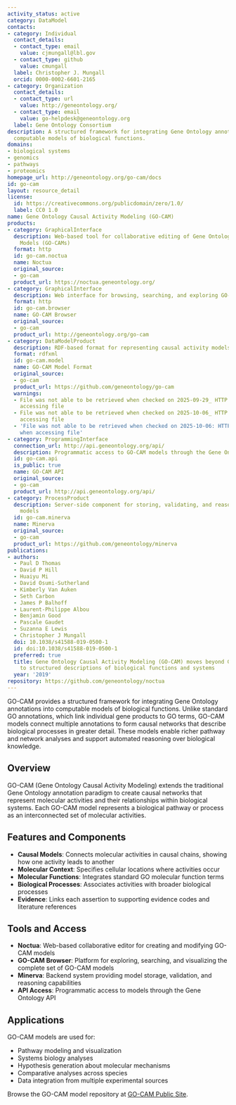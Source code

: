 ```yaml
---
activity_status: active
category: DataModel
contacts:
- category: Individual
  contact_details:
  - contact_type: email
    value: cjmungall@lbl.gov
  - contact_type: github
    value: cmungall
  label: Christopher J. Mungall
  orcid: 0000-0002-6601-2165
- category: Organization
  contact_details:
  - contact_type: url
    value: http://geneontology.org/
  - contact_type: email
    value: go-helpdesk@geneontology.org
  label: Gene Ontology Consortium
description: A structured framework for integrating Gene Ontology annotations into
  computable models of biological functions.
domains:
- biological systems
- genomics
- pathways
- proteomics
homepage_url: http://geneontology.org/go-cam/docs
id: go-cam
layout: resource_detail
license:
  id: https://creativecommons.org/publicdomain/zero/1.0/
  label: CC0 1.0
name: Gene Ontology Causal Activity Modeling (GO-CAM)
products:
- category: GraphicalInterface
  description: Web-based tool for collaborative editing of Gene Ontology Causal Activity
    Models (GO-CAMs)
  format: http
  id: go-cam.noctua
  name: Noctua
  original_source:
  - go-cam
  product_url: https://noctua.geneontology.org/
- category: GraphicalInterface
  description: Web interface for browsing, searching, and exploring GO-CAM models
  format: http
  id: go-cam.browser
  name: GO-CAM Browser
  original_source:
  - go-cam
  product_url: http://geneontology.org/go-cam
- category: DataModelProduct
  description: RDF-based format for representing causal activity models in Gene Ontology
  format: rdfxml
  id: go-cam.model
  name: GO-CAM Model Format
  original_source:
  - go-cam
  product_url: https://github.com/geneontology/go-cam
  warnings:
  - File was not able to be retrieved when checked on 2025-09-29_ HTTP 404 error when
    accessing file
  - File was not able to be retrieved when checked on 2025-10-06_ HTTP 404 error when
    accessing file
  - 'File was not able to be retrieved when checked on 2025-10-06: HTTP 404 error
    when accessing file'
- category: ProgrammingInterface
  connection_url: http://api.geneontology.org/api/
  description: Programmatic access to GO-CAM models through the Gene Ontology API
  id: go-cam.api
  is_public: true
  name: GO-CAM API
  original_source:
  - go-cam
  product_url: http://api.geneontology.org/api/
- category: ProcessProduct
  description: Server-side component for storing, validating, and reasoning over GO-CAM
    models
  id: go-cam.minerva
  name: Minerva
  original_source:
  - go-cam
  product_url: https://github.com/geneontology/minerva
publications:
- authors:
  - Paul D Thomas
  - David P Hill
  - Huaiyu Mi
  - David Osumi-Sutherland
  - Kimberly Van Auken
  - Seth Carbon
  - James P Balhoff
  - Laurent-Philippe Albou
  - Benjamin Good
  - Pascale Gaudet
  - Suzanna E Lewis
  - Christopher J Mungall
  doi: 10.1038/s41588-019-0500-1
  id: doi:10.1038/s41588-019-0500-1
  preferred: true
  title: Gene Ontology Causal Activity Modeling (GO-CAM) moves beyond GO annotations
    to structured descriptions of biological functions and systems
  year: '2019'
repository: https://github.com/geneontology/noctua
---
```

GO-CAM provides a structured framework for integrating Gene Ontology annotations into 
computable models of biological functions. Unlike standard GO annotations, which link 
individual gene products to GO terms, GO-CAM models connect multiple annotations to 
form causal networks that describe biological processes in greater detail. These models 
enable richer pathway and network analyses and support automated reasoning over 
biological knowledge.

## Overview

GO-CAM (Gene Ontology Causal Activity Modeling) extends the traditional Gene Ontology annotation paradigm to create causal networks that represent molecular activities and their relationships within biological systems. Each GO-CAM model represents a biological pathway or process as an interconnected set of molecular activities.

## Features and Components

- **Causal Models**: Connects molecular activities in causal chains, showing how one activity leads to another
- **Molecular Context**: Specifies cellular locations where activities occur
- **Molecular Functions**: Integrates standard GO molecular function terms
- **Biological Processes**: Associates activities with broader biological processes
- **Evidence**: Links each assertion to supporting evidence codes and literature references

## Tools and Access

- **Noctua**: Web-based collaborative editor for creating and modifying GO-CAM models
- **GO-CAM Browser**: Platform for exploring, searching, and visualizing the complete set of GO-CAM models
- **Minerva**: Backend system providing model storage, validation, and reasoning capabilities
- **API Access**: Programmatic access to models through the Gene Ontology API

## Applications

GO-CAM models are used for:
- Pathway modeling and visualization
- Systems biology analyses
- Hypothesis generation about molecular mechanisms
- Comparative analyses across species
- Data integration from multiple experimental sources

Browse the GO-CAM model repository at [GO-CAM Public Site](http://geneontology.org/go-cam).